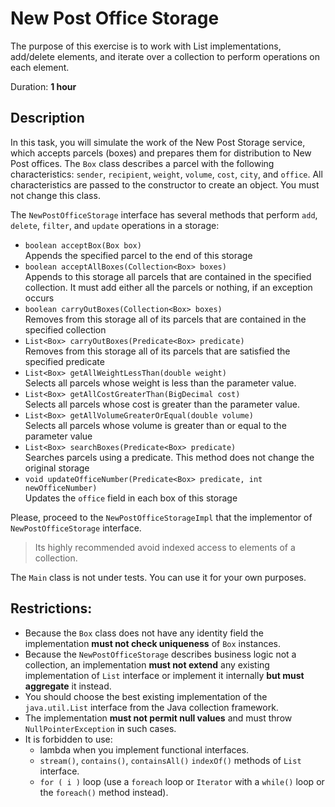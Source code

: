 # New Post Office Storage
 
The purpose of this exercise is to work with List implementations, add/delete elements, and iterate over a collection to perform operations on each element.


Duration: **1 hour**


## Description

In this task, you will simulate the work of the New Post Storage service, which accepts parcels (boxes) and prepares them for distribution to New Post offices.
The  `Box` class describes a parcel with the following characteristics: `sender`, `recipient`, `weight`, `volume`, `cost`, `city`, and `office`. All characteristics are passed to the constructor to create an object. You must not change this class. 

The  `NewPostOfficeStorage` interface has several methods that perform `add`, `delete`, `filter`, and `update` operations in a storage:  

- `boolean acceptBox(Box box)` \
  Appends the specified parcel to the end of this storage
- `boolean acceptAllBoxes(Collection<Box> boxes)` \
  Appends to this storage all parcels that are contained in 
  the specified collection. It must add either all the parcels 
  or nothing, if an exception occurs
- `boolean carryOutBoxes(Collection<Box> boxes)` \
  Removes from this storage all of its parcels that are contained 
  in the specified collection
- `List<Box> carryOutBoxes(Predicate<Box> predicate)` \
  Removes from this storage all of its parcels that are satisfied the 
  specified predicate
- `List<Box> getAllWeightLessThan(double weight)` \
  Selects all parcels whose weight is less than the parameter value.
- `List<Box> getAllCostGreaterThan(BigDecimal cost)` \
  Selects all parcels whose cost is greater than the parameter value.
- `List<Box> getAllVolumeGreaterOrEqual(double volume)` \
  Selects all parcels whose volume is greater than or equal 
  to the parameter value  
- `List<Box> searchBoxes(Predicate<Box> predicate)`  
  Searches parcels using a predicate. This method does 
  not change the original storage
- `void updateOfficeNumber(Predicate<Box> predicate, int newOfficeNumber)`   
  Updates the `office` field in each box of this storage

Please, proceed to the `NewPostOfficeStorageImpl`
that the implementor of `NewPostOfficeStorage` interface.

> Its highly recommended avoid indexed access to elements of a collection.

The  `Main` class is not under tests. You can use it for your own purposes.

## Restrictions:

- Because the `Box` class does not have any identity field the 
  implementation **must not check uniqueness** of `Box` instances.
- Because the `NewPostOfficeStorage` describes business logic 
  not a collection, an implementation **must not extend** any 
  existing implementation of `List` interface or implement it 
  internally **but must aggregate** it instead. 
- You should choose the best existing implementation of the 
  `java.util.List` interface from the Java collection framework.
- The implementation **must not permit null values** and must throw
  `NullPointerException` in such cases.
- It is forbidden to use: 
  - lambda when you implement functional interfaces.
  - `stream()`, `contains()`, `containsAll()` `indexOf()` methods 
    of `List` interface.
  - `for ( i )` loop (use a `foreach` loop or `Iterator` with a
    `while()` loop or the `foreach()` method instead).
